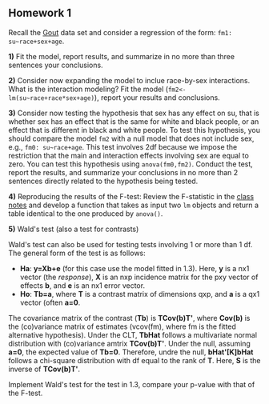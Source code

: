 ## Homework 1


Recall the [Gout](https://raw.githubusercontent.com/gdlc/STAT_COMP/master/DATA/goutData.txt) data set and consider a regression of the form: `fm1: su~race+sex+age`.

**1)** Fit the model, report results, and summarize in no more than three sentences your conclusions.

**2)** Consider now expanding the model to inclue race-by-sex interactions. What is the interaction modeling? Fit the model (`fm2<-lm(su~race+race*sex+age)`), report your results and conclusions.

**3)** Consider now testing the hypothesis that sex has any effect on su, that is whether sex has an effect that is the same for white and black people, or an effect that is different in black and white people. To test this hypothesis, you should compare the model `fm2` with a null model that does not include sex, e.g., `fm0: su~race+age`. This test involves 2df because we impose the restriction that the main and interaction effects involving sex are equal to zero. You can test this hypothesis using `anova(fm0,fm2)`. Conduct the test, report the results, and summarize your conclusions in no more than 2 sentences directly related to the hypothesis being tested.

**4)** Reproducing the results of the F-test: Review the F-statistic in the [class notes](https://github.com/gdlc/STAT_COMP/blob/master/HANDOUTS/OLS.pdf) and develop a function that takes as input two `lm` objects and return a table identical to the one produced by `anova()`.

**5)** Wald's test (also a test for contrasts)

Wald's test can also be used for testing tests involving 1 or more than 1 df. The general form of the test is as follows:

  - **Ha**: **y=Xb+e** (for this case use the model fitted in 1.3). Here, **y** is a nx1 vector (the *response*), **X** is an nxp incidence matrix for the pxy vector of effects **b**, and **e** is an nx1 error vector.
  - **Ho**:  **Tb=a**, where  **T** is a contrast matrix of dimensions qxp, and **a** is a qx1 vector (often **a=0**.

The covariance matrix of the contrast (**Tb**) is **TCov(b)T'**, where **Cov(b)** is the (co)variance matrix of estimates (vcov(fm), where fm is the fitted alternative hypothesis). Under the CLT, **TbHat** follows a multivariate normal distribution with (co)variance amtrix **TCov(b)T'**. Under the null, assuming **a=0**, the expected value of **Tb=0**. Therefore, undre the null, **bHat'[K]bHat** follows a chi-square distribution with df equal to the rank of **T**. Here, **S** is the inverse of **TCov(b)T'**.

Implement Wald's test for the test in 1.3, compare your p-value with that of the F-test.





